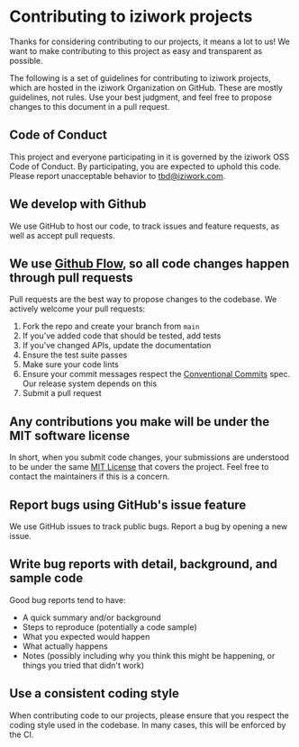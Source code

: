 # Contributing to iziwork projects

Thanks for considering contributing to our projects, it means a lot to us! 
We want to make contributing to this project as easy and transparent as possible.

The following is a set of guidelines for contributing to iziwork projects, which are hosted in the iziwork Organization on GitHub. These are mostly guidelines, not rules. Use your best judgment, and feel free to propose changes to this document in a pull request.

## Code of Conduct

This project and everyone participating in it is governed by the iziwork OSS Code of Conduct. By participating, you are expected to uphold this code. Please report unacceptable behavior to tbd@iziwork.com.

## We develop with Github

We use GitHub to host our code, to track issues and feature requests, as well as accept pull requests.

## We use [Github Flow](https://guides.github.com/introduction/flow/index.html), so all code changes happen through pull requests

Pull requests are the best way to propose changes to the codebase. We actively welcome your pull requests:

1. Fork the repo and create your branch from `main`
2. If you've added code that should be tested, add tests
3. If you've changed APIs, update the documentation
4. Ensure the test suite passes
5. Make sure your code lints
6. Ensure your commit messages respect the [Conventional Commits](https://www.conventionalcommits.org/en/v1.0.0/) spec. Our release system depends on this
7. Submit a pull request

## Any contributions you make will be under the MIT software license

In short, when you submit code changes, your submissions are understood to be under the same [MIT License](http://choosealicense.com/licenses/mit/) that covers the project. Feel free to contact the maintainers if this is a concern.

## Report bugs using GitHub's issue feature

We use GitHub issues to track public bugs. Report a bug by opening a new issue.

## Write bug reports with detail, background, and sample code

Good bug reports tend to have:

* A quick summary and/or background
* Steps to reproduce (potentially a code sample)
* What you expected would happen
* What actually happens
* Notes (possibly including why you think this might be happening, or things you tried that didn't work)

## Use a consistent coding style

When contributing code to our projects, please ensure that you respect the coding style used in the codebase.
In many cases, this will be enforced by the CI.
